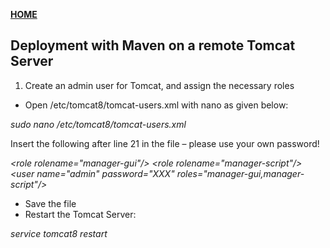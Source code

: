 [**HOME**](index.md)



## Deployment with Maven on a remote Tomcat Server


1. Create an admin user for Tomcat, and assign the necessary roles

* Open /etc/tomcat8/tomcat-users.xml with nano as given below:

_sudo nano /etc/tomcat8/tomcat-users.xml_

Insert the following after line 21 in the file – please use your own password!

_\<role rolename="manager-gui"/\>_
_\<role rolename="manager-script"/\>_
_\<user name="admin" password="XXX" roles="manager-gui,manager-script"/\>_

* Save the file
* Restart the Tomcat Server:   

_service tomcat8 restart_
